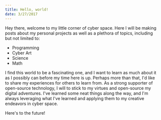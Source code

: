 ```yaml
---
title: Hello, world!
date: 3/27/2017
---
```


Hey there, welcome to my little corner of cyber space. Here I will be making posts about my personal projects as well as a plethora of topics, including but not limited to:
* Programming
* Cyber Art
* Science
* Math

I find this world to be a fascinating one, and I want to learn as much about it as I possibly can before my time here is up. Perhaps more than that, I'd like to share my experiences for others to learn from. As a strong supporter of open-source technology, I will to stick to my virtues and open-source my digital adventures. I've learned some neat things along the way, and I'm always leveraging what I've learned and applying them to my creative endeavors in cyber space.

Here's to the future!
